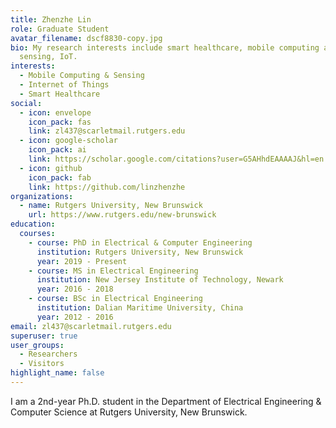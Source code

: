 ```yaml
---
title: Zhenzhe Lin
role: Graduate Student
avatar_filename: dscf8830-copy.jpg
bio: My research interests include smart healthcare, mobile computing and
  sensing, IoT.
interests:
  - Mobile Computing & Sensing
  - Internet of Things
  - Smart Healthcare
social:
  - icon: envelope
    icon_pack: fas
    link: zl437@scarletmail.rutgers.edu
  - icon: google-scholar
    icon_pack: ai
    link: https://scholar.google.com/citations?user=G5AHhdEAAAAJ&hl=en
  - icon: github
    icon_pack: fab
    link: https://github.com/linzhenzhe
organizations:
  - name: Rutgers University, New Brunswick
    url: https://www.rutgers.edu/new-brunswick
education:
  courses:
    - course: PhD in Electrical & Computer Engineering
      institution: Rutgers University, New Brunswick
      year: 2019 - Present
    - course: MS in Electrical Engineering
      institution: New Jersey Institute of Technology, Newark
      year: 2016 - 2018
    - course: BSc in Electrical Engineering
      institution: Dalian Maritime University, China
      year: 2012 - 2016
email: zl437@scarletmail.rutgers.edu
superuser: true
user_groups:
  - Researchers
  - Visitors
highlight_name: false
---
```


I am a 2nd-year Ph.D. student in the Department of Electrical Engineering & Computer Science at Rutgers University, New Brunswick. 
